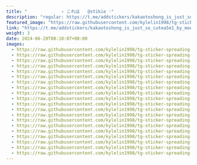 ```yaml
---
title: "ㅤㅤ          ˖ これは   @stikie ♡"
description: "regular: https://t.me/addstickers/kakaotoshong_is_just_so_cutea5e1_by_moe_sticker_bot"
featured_image: "https://raw.githubusercontent.com/kylelin1998/tg-sticker-spreading-worldwide-images/main/img/c7fe0915-e393-417b-a78d-d4f6df7f6e6a.jpg"
link: "https://t.me/addstickers/kakaotoshong_is_just_so_cutea5e1_by_moe_sticker_bot"
weight: 3
date: 2024-06-20T08:10:07+08:00
images:
  - https://raw.githubusercontent.com/kylelin1998/tg-sticker-spreading-worldwide-images/main/img/c7fe0915-e393-417b-a78d-d4f6df7f6e6a.jpg
  - https://raw.githubusercontent.com/kylelin1998/tg-sticker-spreading-worldwide-images/main/img/55275d10-1d39-4fd8-960d-28c3ee21ffbb.jpg
  - https://raw.githubusercontent.com/kylelin1998/tg-sticker-spreading-worldwide-images/main/img/a3eadf59-9eb0-468b-9392-8534a5aa14c2.jpg
  - https://raw.githubusercontent.com/kylelin1998/tg-sticker-spreading-worldwide-images/main/img/ee751ea2-ca8d-4f87-9cba-5983fea5f47b.jpg
  - https://raw.githubusercontent.com/kylelin1998/tg-sticker-spreading-worldwide-images/main/img/4769d062-58bb-4458-8a77-e54e6fcabb1c.jpg
  - https://raw.githubusercontent.com/kylelin1998/tg-sticker-spreading-worldwide-images/main/img/1a063131-bca7-4155-8291-4ad447294fcc.jpg
  - https://raw.githubusercontent.com/kylelin1998/tg-sticker-spreading-worldwide-images/main/img/b14a65aa-4c80-4b78-a107-a005fac0cf18.jpg
  - https://raw.githubusercontent.com/kylelin1998/tg-sticker-spreading-worldwide-images/main/img/b20a3002-2e4d-4446-a508-5eb11788f2dc.jpg
  - https://raw.githubusercontent.com/kylelin1998/tg-sticker-spreading-worldwide-images/main/img/fe4c9569-f18f-4698-b11c-aa98f1ee997f.jpg
  - https://raw.githubusercontent.com/kylelin1998/tg-sticker-spreading-worldwide-images/main/img/7e3ae234-57a5-4e94-b862-55c1138d843b.jpg
  - https://raw.githubusercontent.com/kylelin1998/tg-sticker-spreading-worldwide-images/main/img/9d08f98a-c329-4c47-b948-c14f7e7d6435.jpg
  - https://raw.githubusercontent.com/kylelin1998/tg-sticker-spreading-worldwide-images/main/img/2b72c625-0ba3-4301-ab57-7ff60790ca11.jpg
  - https://raw.githubusercontent.com/kylelin1998/tg-sticker-spreading-worldwide-images/main/img/4cc297da-8667-4677-9b3b-171052fcd2dd.jpg
  - https://raw.githubusercontent.com/kylelin1998/tg-sticker-spreading-worldwide-images/main/img/d8b6102f-1710-4053-b28b-541a05a401b0.jpg
  - https://raw.githubusercontent.com/kylelin1998/tg-sticker-spreading-worldwide-images/main/img/90137810-e985-410b-b710-fcbc2e0792ff.jpg
  - https://raw.githubusercontent.com/kylelin1998/tg-sticker-spreading-worldwide-images/main/img/e99cccb3-af97-4fd5-83d4-c0af340649ce.jpg
  - https://raw.githubusercontent.com/kylelin1998/tg-sticker-spreading-worldwide-images/main/img/a6370b07-15bf-4ac5-9381-32260f3b1f71.jpg
  - https://raw.githubusercontent.com/kylelin1998/tg-sticker-spreading-worldwide-images/main/img/598a3e9b-3ddc-4347-989c-4f79bcaddb76.jpg
  - https://raw.githubusercontent.com/kylelin1998/tg-sticker-spreading-worldwide-images/main/img/746482c7-1c2d-4d18-913f-b4e93d74de6f.jpg
  - https://raw.githubusercontent.com/kylelin1998/tg-sticker-spreading-worldwide-images/main/img/48b9799b-003f-4e9b-b887-7ffb23778722.jpg
---
```

